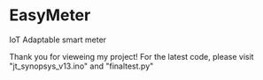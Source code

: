 # EasyMeter
IoT Adaptable smart meter

Thank you for vieweing my project! For the latest code, please visit "jt_synopsys_v13.ino" and "finaltest.py"
